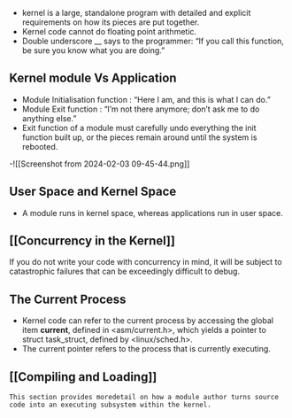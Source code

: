 

- kernel is a large, standalone program with detailed and explicit requirements on how its pieces are put together.
- Kernel code cannot do floating point arithmetic.
- Double underscore __ says to the programmer: “If you call this function, be sure you know what you are doing.”

## Kernel module Vs Application

- Module Initialisation function : “Here I am, and this is what I can do.”
- Module Exit function : “I’m not there anymore; don’t ask me to do anything else.”
- Exit function of a module must carefully undo everything the init function built up, or the pieces remain around until the system is rebooted.

-![[Screenshot from 2024-02-03 09-45-44.png]]


## User Space and Kernel Space
- A module runs in kernel space, whereas applications run in user space.

## [[Concurrency in the Kernel]]
If you do not write your code with concurrency in mind, it will be subject to catastrophic failures that can be exceedingly difficult to debug.

## The Current Process
- Kernel code can refer to the current process by accessing the global item **current**, defined in <asm/current.h>, which yields a pointer to struct task_struct, defined by <linux/sched.h>.
- The current pointer refers to the process that is currently executing.


## [[Compiling and Loading]]
	This section provides moredetail on how a module author turns source code into an executing subsystem within the kernel.